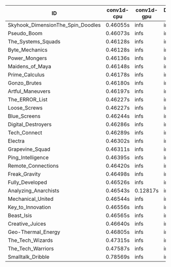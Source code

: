 |ID|conv1d-cpu|conv1d-gpu|DWSPConv2D-gpu|gemm-gpu|avg|
|-|-|-|-|-|-|
|Skyhook_DimensionThe_Spin_Doodles|0.46055s|infs|infs|4.48965s|infs|
|Pseudo_Boom|0.46073s|infs|infs|4.50318s|infs|
|The_Systems_Squads|0.46128s|infs|infs|4.45818s|infs|
|Byte_Mechanics|0.46128s|infs|infs|4.47129s|infs|
|Power_Mongers|0.46136s|infs|infs|4.45070s|infs|
|Maidens_of_Maya|0.46148s|infs|infs|4.44840s|infs|
|Prime_Calculus|0.46178s|infs|infs|4.45109s|infs|
|Gonzo_Brutes|0.46180s|infs|infs|4.45018s|infs|
|Artful_Maneuvers|0.46197s|infs|infs|4.46536s|infs|
|The_ERROR_List|0.46227s|infs|infs|4.48550s|infs|
|Loose_Screws|0.46227s|infs|infs|4.47230s|infs|
|Blue_Screens|0.46244s|infs|infs|4.44766s|infs|
|Digital_Destroyers|0.46286s|infs|infs|4.43836s|infs|
|Tech_Connect|0.46289s|infs|infs|4.72239s|infs|
|Electra|0.46302s|infs|infs|4.48405s|infs|
|Grapevine_Squad|0.46311s|infs|infs|4.45233s|infs|
|Ping_Intelligence|0.46395s|infs|infs|4.45077s|infs|
|Remote_Connections|0.46420s|infs|infs|4.47375s|infs|
|Freak_Gravity|0.46498s|infs|infs|4.46655s|infs|
|Fully_Developed|0.46526s|infs|infs|4.44376s|infs|
|Analyzing_Anarchists|0.46543s|0.12817s|infs|4.48001s|infs|
|Mechanical_United|0.46544s|infs|infs|22.40324s|infs|
|Key_to_Innovation|0.46556s|infs|infs|4.46222s|infs|
|Beast_Isis|0.46565s|infs|infs|4.44977s|infs|
|Creative_Juices|0.46640s|infs|infs|4.47737s|infs|
|Geo-Thermal_Energy|0.46805s|infs|infs|4.45703s|infs|
|The_Tech_Wizards|0.47315s|infs|infs|4.55259s|infs|
|The_Tech_Warriors|0.47587s|infs|infs|4.55927s|infs|
|Smalltalk_Dribble|0.78569s|infs|infs|4.44927s|infs|

